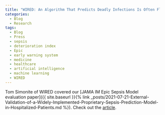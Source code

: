 ```yaml
---
title: "WIRED: An Algorithm That Predicts Deadly Infections Is Often Flawed"
categories:
  - Blog
  - Research
tags:
  - Blog
  - Press
  - sepsis
  - deterioration index
  - Epic
  - early warning system
  - medicine
  - healthcare
  - artificial intelligence
  - machine learning
  - WIRED
---
```


Tom Simonite of WIRED covered our [JAMA IM Epic Sepsis Model evaluation paper]({{ site.baseurl }}{% link _posts/2021-07-21-External-Validation-of-a-Widely-Implemented-Proprietary-Sepsis-Prediction-Model-in-Hospitalized-Patients.md %}). Check out the [article](https://www.wired.com/story/algorithm-predicts-deadly-infections-often-flawed/).
